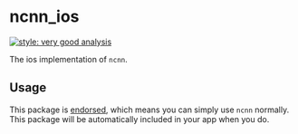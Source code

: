 # ncnn_ios

[![style: very good analysis][very_good_analysis_badge]][very_good_analysis_link]

The ios implementation of `ncnn`.

## Usage

This package is [endorsed][endorsed_link], which means you can simply use `ncnn`
normally. This package will be automatically included in your app when you do.

[endorsed_link]: https://flutter.dev/docs/development/packages-and-plugins/developing-packages#endorsed-federated-plugin
[very_good_analysis_badge]: https://img.shields.io/badge/style-very_good_analysis-B22C89.svg
[very_good_analysis_link]: https://pub.dev/packages/very_good_analysis